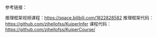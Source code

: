参考链接：

推理框架视频课程：https://space.bilibili.com/1822828582
推理框架代码：https://github.com/zjhellofss/KuiperInfer
课程代码：https://github.com/zjhellofss/KuiperCourse/
